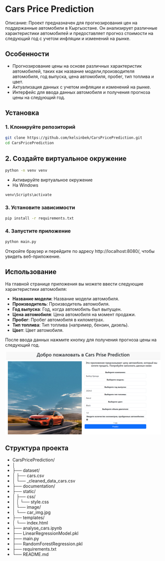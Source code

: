 # Cars Price Prediction

Описание: Проект предназначен для прогнозирования цен на поддержанные автомобили в Кыргызстане. Он анализирует различные характеристики автомобилей и предоставляет прогноз стоимости на следующий год с учетом инфляции и изменений на рынке.

## Особенности

- Прогнозирование цены на основе различных характеристик автомобилей, таких как название модели,производителя автомобиля, год выпуска, цена автомобиля, пробег, тип топлива и цвет.
- Актуализация данных с учетом инфляции и изменений на рынке.
- Интерфейс для ввода данных автомобиля и получения прогноза цены на следующий год.

## Установка

### 1. Клонируйте репозиторий

```bash
git clone https://github.com/kelsinbek/CarsPricePrediction.git
cd CarsPricePrediction
```

## 2. Создайте виртуальное окружение
```bash
python -n venv venv
```
  - Активируйте виртуальное окружение
  - На Windows
   ```bash
   venv\Scripts\activate
   ```

### 3. Установите зависимости
```bash
pip install -r requirements.txt
```

### 4. Запустите приложение
```bash
python main.py
```
Откройте браузер и перейдите по адресу http://localhost:8080/, чтобы увидеть веб-приложение.

## Использование
На главной странице приложения вы можете ввести следующие характеристики автомобиля:

- **Название модели**: Название модели автомобиля.
- **Производитель**: Производитель автомобиля.
- **Год выпуска**: Год, когда автомобиль был выпущен.
- **Цена автомобиля**: Цена автомобиля на момент продажи.
- **Пробег**: Пробег автомобиля в километрах.
- **Тип топлива**: Тип топлива (например, бензин, дизель).
- **Цвет**: Цвет автомобиля.
  
После ввода данных нажмите кнопку для получения прогноза цены на следующий год.

![Alt text](documentation/screen.png)
## Структура проекта
- CarsPricePrediction/
- │
- ├── dataset/
- │   ├── cars.csv
- │   └── _cleaned_data_cars.csv
- ├── documentation/
- ├── static/
- │   ├── css/
- │   │   └── style.css
- │   └── image/
- │       └── car_img.jpg
- ├── templates/
- │   └── index.html
- ├── analyse_cars.ipynb
- ├── LinearRegressionModel.pkl
- ├── main.py
- ├── RandomForestRegression.pkl
- ├── requirements.txt
- └── README.md
           


